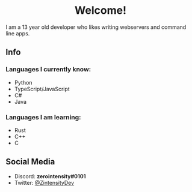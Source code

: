 <h1 align="center">Welcome!</h1>
I am a 13 year old developer who likes writing webservers and command line apps.

## Info

### Languages I currently know:

- Python
- TypeScript/JavaScript
- C#
- Java

### Languages I am learning:

- Rust
- C++
- C

## Social Media

- Discord: **zerointensity#0101**
- Twitter: [@ZintensityDev](https://twitter.com/ZIntensityDev)
